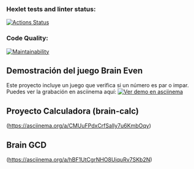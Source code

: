 ### Hexlet tests and linter status:
[![Actions Status](https://github.com/0S4K1H/fullstack-javascript-project-98/actions/workflows/hexlet-check.yml/badge.svg)](https://github.com/0S4K1H/fullstack-javascript-project-98/actions)

### Code Quality:
[![Maintainability](https://qlty.sh/gh/0S4K1H/projects/fullstack-javascript-project-98/maintainability.svg)](https://qlty.sh/gh/0S4K1H/projects/fullstack-javascript-project-98)

## Demostración del juego Brain Even 
Este proyecto incluye un juego que verifica si un número es par o impar.
Puedes ver la grabación en asciinema aquí:
[![Ver demo en asciinema](https://asciinema.org/a/ifxqSuZsJaOSj568RpYLn1Vkq.svg)](https://asciinema.org/a/ifxqSuZsJaOSj568RpYLn1Vkq)

## Proyecto Calculadora (brain-calc)
(https://asciinema.org/a/CMUuFPdxCrfSally7u6KmbOqy)

## Brain GCD
(https://asciinema.org/a/hBF1UtCgrNHO8UiquRv7SKb2N)



